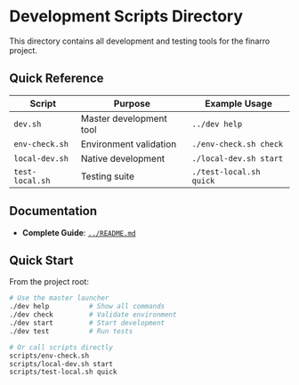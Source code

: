# Development Scripts Directory

This directory contains all development and testing tools for the finarro project.

## Quick Reference

| Script | Purpose | Example Usage |
|--------|---------|---------------|
| `dev.sh` | Master development tool | `../dev help` |
| `env-check.sh` | Environment validation | `./env-check.sh check` |
| `local-dev.sh` | Native development | `./local-dev.sh start` |
| `test-local.sh` | Testing suite | `./test-local.sh quick` |

## Documentation

- **Complete Guide**: [`../README.md`](../README.md)

## Quick Start

From the project root:
```bash
# Use the master launcher
./dev help          # Show all commands
./dev check         # Validate environment
./dev start         # Start development
./dev test          # Run tests

# Or call scripts directly
scripts/env-check.sh
scripts/local-dev.sh start
scripts/test-local.sh quick
```

 
